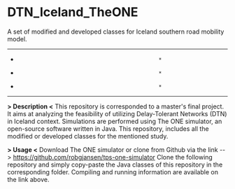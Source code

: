 # DTN_Iceland_TheONE
A set of modified and developed classes for Iceland southern road mobility model.

****************************************************
*                                                  *
*                                                  *
*                                                  *
****************************************************

**> Description <**
This repository is corresponded to a master's final project. 
It aims at analyzing the feasibility of utilizing Delay-Tolerant Networks (DTN) in Iceland context.
Simulations are performed using The ONE simulator, an open-source software written in Java.
This repository, includes all the modified or developed classes for the mentioned study.

**> Usage <**
Download The ONE simulator or clone from Github via the link --> https://github.com/robgjansen/tps-one-simulator
Clone the following repository and simply copy-paste the Java classes of this repository in the corresponding folder.
Compiling and running information are available on the link above.
